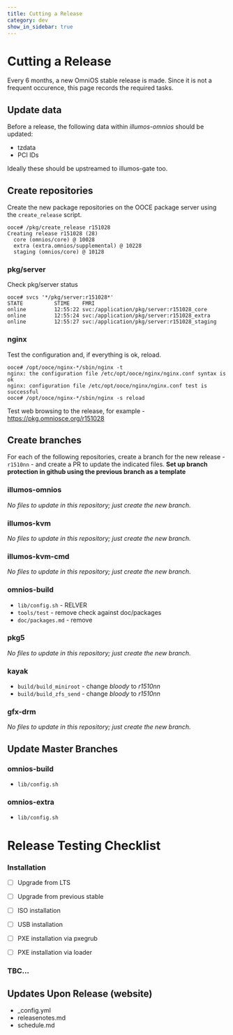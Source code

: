 ```yaml
---
title: Cutting a Release
category: dev
show_in_sidebar: true
---
```


# Cutting a Release

Every 6 months, a new OmniOS stable release is made. Since it is not a
frequent occurence, this page records the required tasks.

## Update data

Before a release, the following data within _illumos-omnios_ should be updated:

* tzdata
* PCI IDs

Ideally these should be upstreamed to illumos-gate too.

## Create repositories

Create the new package repositories on the OOCE package server using the
`create_release` script.

```terminal
ooce# /pkg/create_release r151028
Creating release r151028 (28)
  core (omnios/core) @ 10028
  extra (extra.omnios/supplemental) @ 10228
  staging (omnios/core) @ 10128
```

### pkg/server

Check pkg/server status

```terminal
ooce# svcs '*/pkg/server:r151028*'
STATE          STIME    FMRI
online         12:55:22 svc:/application/pkg/server:r151028_core
online         12:55:24 svc:/application/pkg/server:r151028_extra
online         12:55:27 svc:/application/pkg/server:r151028_staging
```

### nginx

Test the configuration and, if everything is ok, reload.

```terminal
ooce# /opt/ooce/nginx-*/sbin/nginx -t
nginx: the configuration file /etc/opt/ooce/nginx/nginx.conf syntax is ok
nginx: configuration file /etc/opt/ooce/nginx/nginx.conf test is successful
ooce# /opt/ooce/nginx-*/sbin/nginx -s reload
```

Test web browsing to the release, for example -
<https://pkg.omniosce.org/r151028>

## Create branches

For each of the following repositories, create a branch for the new release -
`r1510nn` - and create a PR to update the indicated files. **Set up
branch protection in github using the previous branch as a template**

### illumos-omnios

_No files to update in this repository; just create the new branch._

### illumos-kvm

_No files to update in this repository; just create the new branch._

### illumos-kvm-cmd

_No files to update in this repository; just create the new branch._

### omnios-build

* `lib/config.sh` - RELVER
* `tools/test` - remove check against doc/packages
* `doc/packages.md` - remove

### pkg5

_No files to update in this repository; just create the new branch._

### kayak

* `build/build_miniroot` - change _bloody_ to _r1510nn_
* `build/build_zfs_send` - change _bloody_ to _r1510nn_

### gfx-drm

_No files to update in this repository; just create the new branch._

## Update Master Branches

### omnios-build

* `lib/config.sh`

### omnios-extra

* `lib/config.sh`

# Release Testing Checklist

### Installation

* [ ] Upgrade from LTS
* [ ] Upgrade from previous stable

* [ ] ISO installation
* [ ] USB installation
* [ ] PXE installation via pxegrub
* [ ] PXE installation via loader

### TBC...

## Updates Upon Release (website)

* \_config.yml
* releasenotes.md
* schedule.md

